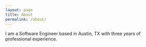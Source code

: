 ```yaml
---
layout: page
title: About
permalink: /about/
---
```


<!--
<img src="{{ site.baseurl }}/images/MattHarrison.jpg" height="200" width="200" class="inline-left" align="top" title="Matt Harrison" alt="Matt Harrison" />
-->
I am a Software Engineer based in Austin, TX with three years of professional experience.

